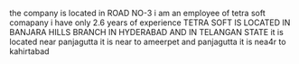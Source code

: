 
the company is located in ROAD NO-3
i am an employee of tetra soft comapany
i have only 2.6 years of experience 
TETRA SOFT IS LOCATED IN BANJARA HILLS BRANCH IN HYDERABAD AND IN TELANGAN STATE 
it is located near panjagutta
it is near to ameerpet and panjagutta
it is nea4r to kahirtabad
